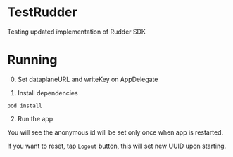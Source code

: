 # TestRudder
Testing updated implementation of Rudder SDK

# Running
0. Set dataplaneURL and writeKey on AppDelegate

2. Install dependencies

```
pod install
```

2. Run the app

You will see the anonymous id will be set only once when app is restarted.

If you want to reset, tap `Logout` button, this will set new UUID upon starting.
